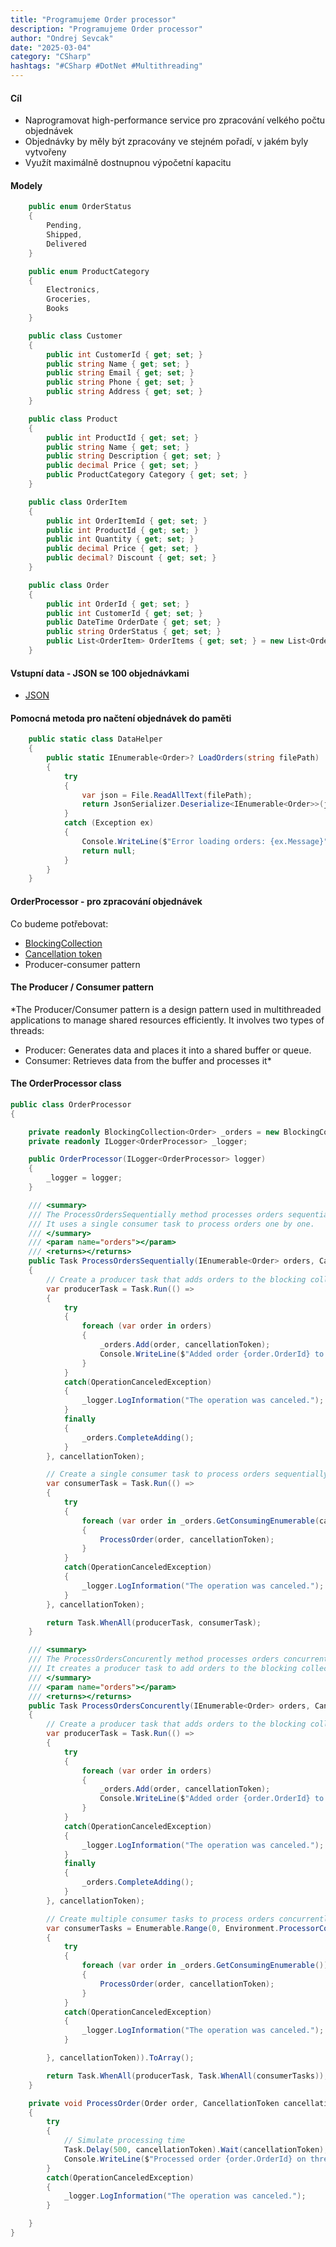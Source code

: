```yaml
---
title: "Programujeme Order processor"
description: "Programujeme Order processor"
author: "Ondrej Sevcak"
date: "2025-03-04"
category: "CSharp"
hashtags: "#CSharp #DotNet #Multithreading"
---
```


#### Cíl

- Naprogramovat high-performance service pro zpracování velkého počtu objednávek
- Objednávky by měly být zpracovány ve stejném pořadí, v jakém byly vytvořeny
- Využít maximálně dostnupnou výpočetní kapacitu

#### Modely

```csharp
    public enum OrderStatus
    {
        Pending,
        Shipped,
        Delivered
    }

    public enum ProductCategory
    {
        Electronics,
        Groceries,
        Books
    }

    public class Customer
    {
        public int CustomerId { get; set; }
        public string Name { get; set; }
        public string Email { get; set; }
        public string Phone { get; set; }
        public string Address { get; set; }
    }

    public class Product
    {
        public int ProductId { get; set; }
        public string Name { get; set; }
        public string Description { get; set; }
        public decimal Price { get; set; }
        public ProductCategory Category { get; set; }
    }

    public class OrderItem
    {
        public int OrderItemId { get; set; }
        public int ProductId { get; set; }
        public int Quantity { get; set; }
        public decimal Price { get; set; }
        public decimal? Discount { get; set; }
    }

    public class Order
    {
        public int OrderId { get; set; }
        public int CustomerId { get; set; }
        public DateTime OrderDate { get; set; }
        public string OrderStatus { get; set; }
        public List<OrderItem> OrderItems { get; set; } = new List<OrderItem>();
    }
```

#### Vstupní data - JSON se 100 objednávkami

- [JSON](https://raw.githubusercontent.com/OndrejSevcak/CSharpDemos/refs/heads/master/OrderProcessor/ConsoleApp1/Data/orders.json)

#### Pomocná metoda pro načtení objednávek do paměti

```csharp
    public static class DataHelper
    {
        public static IEnumerable<Order>? LoadOrders(string filePath)
        {
            try
            {
                var json = File.ReadAllText(filePath);
                return JsonSerializer.Deserialize<IEnumerable<Order>>(json);
            }
            catch (Exception ex)
            {
                Console.WriteLine($"Error loading orders: {ex.Message}");
                return null;
            }
        }
    }
```
#### OrderProcessor - pro zpracování objednávek

Co budeme potřebovat:

- [BlockingCollection<T>](https://learn.microsoft.com/en-us/dotnet/standard/collections/thread-safe/blockingcollection-overview) 
- [Cancellation token](https://learn.microsoft.com/en-us/dotnet/standard/threading/cancellation-in-managed-threads)
- Producer-consumer pattern

#### The Producer / Consumer pattern

*The Producer/Consumer pattern is a design pattern used in multithreaded applications to manage shared resources efficiently. It involves two types of threads:
- Producer: Generates data and places it into a shared buffer or queue.
- Consumer: Retrieves data from the buffer and processes it*

#### The OrderProcessor class

```csharp
public class OrderProcessor
{

    private readonly BlockingCollection<Order> _orders = new BlockingCollection<Order>();
    private readonly ILogger<OrderProcessor> _logger;

    public OrderProcessor(ILogger<OrderProcessor> logger)
    {
        _logger = logger;
    }

    /// <summary>
    /// The ProcessOrdersSequentially method processes orders sequentially in the order they are received. 
    /// It uses a single consumer task to process orders one by one.
    /// </summary>
    /// <param name="orders"></param>
    /// <returns></returns>
    public Task ProcessOrdersSequentially(IEnumerable<Order> orders, CancellationToken cancellationToken)
    {
        // Create a producer task that adds orders to the blocking collection
        var producerTask = Task.Run(() =>
        {
            try
            {
                foreach (var order in orders)
                {
                    _orders.Add(order, cancellationToken);
                    Console.WriteLine($"Added order {order.OrderId} to the queue on thread {Task.CurrentId}");
                }
            }
            catch(OperationCanceledException)
            {
                _logger.LogInformation("The operation was canceled.");
            }
            finally
            {
                _orders.CompleteAdding();
            }
        }, cancellationToken);

        // Create a single consumer task to process orders sequentially
        var consumerTask = Task.Run(() =>
        {
            try
            {
                foreach (var order in _orders.GetConsumingEnumerable(cancellationToken))
                {
                    ProcessOrder(order, cancellationToken);
                }
            }
            catch(OperationCanceledException)
            {
                _logger.LogInformation("The operation was canceled.");
            }
        }, cancellationToken);

        return Task.WhenAll(producerTask, consumerTask);
    }

    /// <summary>
    /// The ProcessOrdersConcurently method processes orders concurrently using multiple consumer tasks.
    /// It creates a producer task to add orders to the blocking collection and multiple consumer tasks to process orders concurrently.
    /// </summary>
    /// <param name="orders"></param>
    /// <returns></returns>
    public Task ProcessOrdersConcurently(IEnumerable<Order> orders, CancellationToken cancellationToken)
    {
        // Create a producer task that adds orders to the blocking collection
        var producerTask = Task.Run(() =>
        {
            try
            {
                foreach (var order in orders)
                {
                    _orders.Add(order, cancellationToken);
                    Console.WriteLine($"Added order {order.OrderId} to the queue on thread {Task.CurrentId}");
                }
            }
            catch(OperationCanceledException)
            {
                _logger.LogInformation("The operation was canceled.");
            }
            finally
            {
                _orders.CompleteAdding();
            }
        }, cancellationToken);

        // Create multiple consumer tasks to process orders concurrently
        var consumerTasks = Enumerable.Range(0, Environment.ProcessorCount).Select(_ => Task.Run(() =>
        {
            try
            {
                foreach (var order in _orders.GetConsumingEnumerable())
                {
                    ProcessOrder(order, cancellationToken);
                }
            }
            catch(OperationCanceledException)
            {
                _logger.LogInformation("The operation was canceled.");
            }

        }, cancellationToken)).ToArray();

        return Task.WhenAll(producerTask, Task.WhenAll(consumerTasks));
    }

    private void ProcessOrder(Order order, CancellationToken cancellationToken)
    {
        try
        {
            // Simulate processing time
            Task.Delay(500, cancellationToken).Wait(cancellationToken);
            Console.WriteLine($"Processed order {order.OrderId} on thread {Task.CurrentId}");
        }
        catch(OperationCanceledException)
        {
            _logger.LogInformation("The operation was canceled.");
        }

    }
}
```